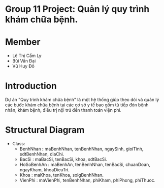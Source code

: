 # Group 11 Project: Quản lý quy trình khám chữa bệnh.

# Member
- Lê Thị Cẩm Ly
- Bùi Văn Đại
- Vũ Huy Đô

# Introduction
Dự án "Quy trình khám chữa bệnh" là một hệ thống giúp theo dõi và quản lý các bước khám chữa bệnh tại các cơ sở y tế bao gồm từ tiếp đón bệnh nhân, khám bệnh, điều trị nội trú đến thanh toán viện phí.

# Structural Diagram
- Class:
  + BenhNhan : maBenhNhan, tenBenhNhan, ngaySinh, gioiTinh, sdtBenhNhan, diaChi.
  + BacSi : maBacSi, tenBacSi, khoa, sdtBacSi.
  + HoSoBenhAn : maBenhAn, tenBenhNhan, tenBacSi, chuanDoan, ngayKham, khoaDieuTri.
  + Khoa : maKhoa, tenKhoa, solgBenhNhan.
  + VienPhi : maVienPhi, tenBenhNhan, phiKham, phiPhong, phiThuoc.
